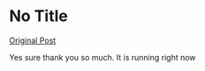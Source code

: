 # No Title

[Original Post](https://discourse.onlinedegree.iitm.ac.in/t/169029/375)

<p>Yes sure thank you so much. It is running right now</p>